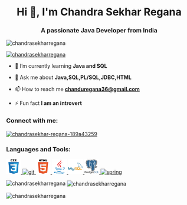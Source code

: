 <h1 align="center">Hi 👋, I'm Chandra Sekhar Regana</h1>
<h3 align="center">A passionate Java Developer from India</h3>

<p align="left"> <img src="https://komarev.com/ghpvc/?username=chandrasekharregana&label=Profile%20views&color=0e75b6&style=flat" alt="chandrasekharregana" /> </p>

<p align="left"> <a href="https://github.com/ryo-ma/github-profile-trophy"><img src="https://github-profile-trophy.vercel.app/?username=chandrasekharregana" alt="chandrasekharregana" /></a> </p>

- 🌱 I’m currently learning **Java and SQL**

- 💬 Ask me about **Java,SQL,PL/SQL,JDBC,HTML**

- 📫 How to reach me **chanduregana36@gmail.com**

- ⚡ Fun fact **I am an introvert**

<h3 align="left">Connect with me:</h3>
<p align="left">
<a href="https://linkedin.com/in/chandrasekhar-regana-189a43259" target="blank"><img align="center" src="https://raw.githubusercontent.com/rahuldkjain/github-profile-readme-generator/master/src/images/icons/Social/linked-in-alt.svg" alt="chandrasekhar-regana-189a43259" height="30" width="40" /></a>
</p>

<h3 align="left">Languages and Tools:</h3>
<p align="left"> <a href="https://www.w3schools.com/css/" target="_blank" rel="noreferrer"> <img src="https://raw.githubusercontent.com/devicons/devicon/master/icons/css3/css3-original-wordmark.svg" alt="css3" width="40" height="40"/> </a> <a href="https://git-scm.com/" target="_blank" rel="noreferrer"> <img src="https://www.vectorlogo.zone/logos/git-scm/git-scm-icon.svg" alt="git" width="40" height="40"/> </a> <a href="https://www.w3.org/html/" target="_blank" rel="noreferrer"> <img src="https://raw.githubusercontent.com/devicons/devicon/master/icons/html5/html5-original-wordmark.svg" alt="html5" width="40" height="40"/> </a> <a href="https://www.java.com" target="_blank" rel="noreferrer"> <img src="https://raw.githubusercontent.com/devicons/devicon/master/icons/java/java-original.svg" alt="java" width="40" height="40"/> </a> <a href="https://www.mysql.com/" target="_blank" rel="noreferrer"> <img src="https://raw.githubusercontent.com/devicons/devicon/master/icons/mysql/mysql-original-wordmark.svg" alt="mysql" width="40" height="40"/> </a> <a href="https://www.postgresql.org" target="_blank" rel="noreferrer"> <img src="https://raw.githubusercontent.com/devicons/devicon/master/icons/postgresql/postgresql-original-wordmark.svg" alt="postgresql" width="40" height="40"/> </a> <a href="https://spring.io/" target="_blank" rel="noreferrer"> <img src="https://www.vectorlogo.zone/logos/springio/springio-icon.svg" alt="spring" width="40" height="40"/> </a> </p>

<p><img align="left" src="https://github-readme-stats.vercel.app/api/top-langs?username=chandrasekharregana&show_icons=true&locale=en&layout=compact" alt="chandrasekharregana" /></p>

<p>&nbsp;<img align="center" src="https://github-readme-stats.vercel.app/api?username=chandrasekharregana&show_icons=true&locale=en" alt="chandrasekharregana" /></p>

<p><img align="center" src="https://github-readme-streak-stats.herokuapp.com/?user=chandrasekharregana&" alt="chandrasekharregana" /></p>
